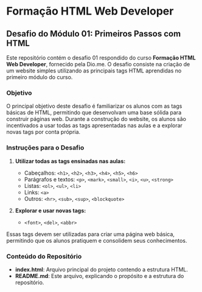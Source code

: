# Formação HTML Web Developer

## Desafio do Módulo 01: Primeiros Passos com HTML

Este repositório contém o desafio 01 respondido do curso **Formação HTML Web Developer**, fornecido pela Dio.me. O desafio consiste na criação de um website simples utilizando as principais tags HTML aprendidas no primeiro módulo do curso.

### Objetivo

O principal objetivo deste desafio é familiarizar os alunos com as tags básicas de HTML, permitindo que desenvolvam uma base sólida para construir páginas web. Durante a construção do website, os alunos são incentivados a usar todas as tags apresentadas nas aulas e a explorar novas tags por conta própria.

### Instruções para o Desafio

1. **Utilizar todas as tags ensinadas nas aulas:**
   - Cabeçalhos: `<h1>`, `<h2>`, `<h3>`, `<h4>`, `<h5>`, `<h6>`
   - Parágrafos e textos: `<p>`, `<mark>`, `<small>`, `<i>`, `<u>`, `<strong>`
   - Listas: `<ol>`, `<ul>`, `<li>`
   - Links: `<a>`
   - Outros: `<hr>`, `<sub>`, `<sup>`, `<blockquote>`

2. **Explorar e usar novas tags:**
   - `<font>`, `<del>`, `<abbr>`

Essas tags devem ser utilizadas para criar uma página web básica, permitindo que os alunos pratiquem e consolidem seus conhecimentos.

### Conteúdo do Repositório

- **index.html**: Arquivo principal do projeto contendo a estrutura HTML.
- **README.md**: Este arquivo, explicando o propósito e a estrutura do repositório.

